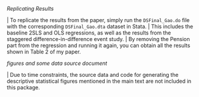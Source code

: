 *Replicating Results*

| To replicate the results from the paper, simply run the `DSFinal_Gao.do` file with the corresponding `DSFinal_Gao.dta` dataset in Stata.
| This includes the baseline 2SLS and OLS regressions, as well as the results from the staggered difference-in-difference event study.
| By removing the Pension part from the regression and running it again, you can obtain all the results shown in Table 2 of my paper.

*figures and some data source document*

| Due to time constraints, the source data and code for generating the descriptive statistical figures mentioned in the main text are not included in this package.